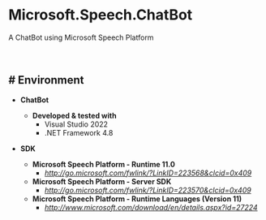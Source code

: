 # Microsoft.Speech.ChatBot

A ChatBot using Microsoft Speech Platform

　

## # Environment

- **ChatBot**
    - **Developed & tested with**
        - Visual Studio 2022
        - .NET Framework 4.8

- **SDK**
    - **Microsoft Speech Platform - Runtime 11.0**
        - *http://go.microsoft.com/fwlink/?LinkID=223568&clcid=0x409*
    - **Microsoft Speech Platform - Server SDK**
        - *http://go.microsoft.com/fwlink/?LinkID=223570&clcid=0x409*
    - **Microsoft Speech Platform - Runtime Languages (Version 11)**
        - *http://www.microsoft.com/download/en/details.aspx?id=27224*
